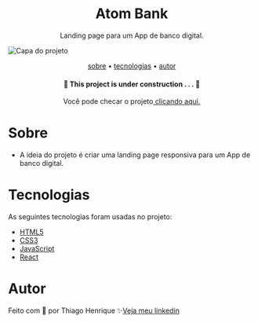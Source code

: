 <h1 align="center"> Atom Bank </h1>

<p align="center"> Landing page para um App de banco digital. </p>

<img src="https://user-images.githubusercontent.com/" alt="Capa do projeto">

<p align="center">
    <a href="#sobre">sobre</a> •
    <a href="#tecnologias">tecnologias</a> •
    <a href="#autor">autor</a> 
</p>

<h4 align="center">🚧  This project is under construction . . .  🚧 </h4>

<p align="center">Você pode checar o projeto<a href="https://atom-bank.vercel.app/"> clicando aqui.</a></p>

# Sobre

- A ideia do projeto é criar uma landing page responsiva para um App de banco digital.
 
# Tecnologias

As seguintes tecnologias foram usadas no projeto:

- <a href="https://developer.mozilla.org/pt-BR/docs/Web/HTML">HTML5</a>
- <a href="https://developer.mozilla.org/pt-BR/docs/Web/CSS">CSS3</a>
- <a href="https://developer.mozilla.org/pt-BR/docs/Web/JavaScript">JavaScript</a>
- <a href="https://react.dev/learn">React</a>

# Autor

Feito com 💜 por Thiago Henrique ✨<a href="https://www.linkedin.com/in/thiago-fid%C3%AAncio-a24578224/">Veja meu linkedin</a>

